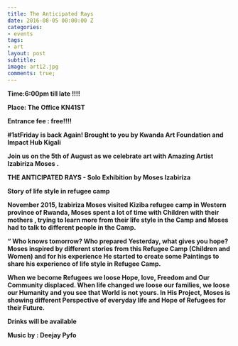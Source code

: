 ```yaml
---
title: The Anticipated Rays
date: 2016-08-05 00:00:00 Z
categories:
- events
tags:
- art
layout: post
subtitle: 
image: art12.jpg
comments: true;
---
```


<strong>Time:6:00pm till late !!!!

<strong>Place: The Office KN41ST

<strong>Entrance fee : free!!!!

#1stFriday is back Again! Brought to you by Kwanda Art Foundation and Impact Hub Kigali

Join us on the 5th of August as we celebrate art with Amazing Artist Izabiriza Moses .

THE ANTICIPATED RAYS - Solo Exhibition by Moses Izabiriza

Story of life style in refugee camp

November 2015, Izabiriza Moses visited Kiziba refugee camp in Western province of Rwanda, Moses spent a lot of time with Children with their mothers , trying to learn more from their life style in the Camp and Moses had to talk to different people in the Camp.

“ Who knows tomorrow? Who prepared Yesterday, what gives you hope? Moses inspired by different stories from this Refugee Camp (Children and Women) and for his experience He started to create some Paintings to share his experience of life style in Refugee Camp.

When we become Refugees we loose Hope, love, Freedom and Our Community displaced. When life changed we loose our families, we loose our Humanity and you see that World is not yours.
In His Project, Moses is showing different Perspective of everyday life and Hope of Refugees for their Future.

Drinks will be available

Music by : Deejay Pyfo
